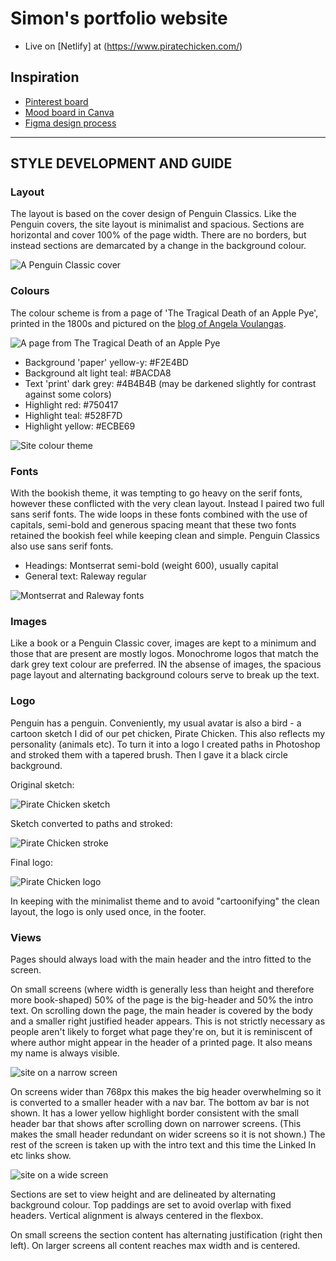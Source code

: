 # Simon's portfolio website
- Live on [Netlify] at (https://www.piratechicken.com/)

## Inspiration
 - [Pinterest board](https://au.pinterest.com/simbidion/personal-website/)
 - [Mood board in Canva](https://www.canva.com/design/DACgIJ0GS2s/reiIITRifkfcv8QXNensaA/view?utm_content=DACgIJ0GS2s&utm_campaign=designshare&utm_medium=link&utm_source=sharebutton)
 - [Figma design process](https://www.figma.com/file/C6U1oXIcS1UXXMGMxRXcGhVN/Personal-website)

---
## STYLE DEVELOPMENT AND GUIDE
### Layout
The layout is based on the cover design of Penguin Classics. Like the Penguin covers, the site layout is minimalist and spacious. Sections are horizontal and cover 100% of the page width. There are no borders, but instead sections are demarcated by a change in the background colour.

![A Penguin Classic cover](https://github.com/Simbidion/portfolio-website/blob/master/assets/img/classic.jpg?raw=true "A Penguin Classic book cover")

### Colours
The colour scheme is from a page of 'The Tragical Death of an Apple Pye', printed in the 1800s and pictured on the [blog of Angela Voulangas](http://parenthetically.blogspot.com.au/2012/03/real-gashlycrumb-tinies.html).

![A page from The Tragical Death of an Apple Pye](http://1.bp.blogspot.com/-5hzM91_tqfA/T2ZCOZUSDNI/AAAAAAAAFNI/-FtBJ0h9VQ0/s400/apple+pie.jpg "The Tragical Death of an Apple Pye")

 - Background 'paper' yellow-y: #F2E4BD
 - Background alt light teal: #BACDA8
 - Text 'print' dark grey: #4B4B4B (may be darkened slightly for contrast against some colors)
 - Highlight red: #750417
 - Highlight teal: #528F7D
 - Highlight yellow: #ECBE69

![Site colour theme](https://github.com/Simbidion/portfolio-website/blob/master/assets/img/colours.png?raw=true "Site colour theme")

### Fonts
With the bookish theme, it was tempting to go heavy on the serif fonts, however these conflicted with the very clean layout. Instead I paired two full sans serif fonts. The wide loops in these fonts combined with the use of capitals, semi-bold and generous spacing meant that these two fonts retained the bookish feel while keeping clean and simple. Penguin Classics also use sans serif fonts.

 - Headings: Montserrat semi-bold (weight 600), usually capital
 - General text: Raleway regular

![Montserrat and Raleway fonts](https://github.com/Simbidion/portfolio-website/blob/master/assets/img/fonts.png?raw=true "Montserrat and Raleway fonts")
 
### Images
Like a book or a Penguin Classic cover, images are kept to a minimum and those that are present are mostly logos. Monochrome logos that match the dark grey text colour are preferred. IN the absense of images, the spacious page layout and alternating background colours serve to break up the text.

### Logo
Penguin has a penguin. Conveniently, my usual avatar is also a bird - a cartoon sketch I did of our pet chicken, Pirate Chicken. This also reflects my personality (animals etc). To turn it into a logo I created paths in Photoshop and stroked them with a tapered brush. Then I gave it a black circle background.

Original sketch:

![Pirate Chicken sketch](https://github.com/Simbidion/portfolio-website/blob/master/assets/img/piratechicken-sketch.jpg?raw=true "Pirate Chicken sketch")

Sketch converted to paths and stroked:

![Pirate Chicken stroke](https://github.com/Simbidion/portfolio-website/blob/master/assets/img/piratechicken-stroke.png?raw=true "Pirate Chicken stroke")

Final logo:

![Pirate Chicken logo](https://github.com/Simbidion/portfolio-website/blob/master/assets/img/pirateroundtrans.png?raw=true "Pirate Chicken logo")

In keeping with the minimalist theme and to avoid "cartoonifying" the clean layout, the logo is only used once, in the footer.

### Views
Pages should always load with the main header and the intro fitted to the screen.

On small screens (where width is generally less than height and therefore more book-shaped) 50% of the page is the big-header and 50% the intro text. On scrolling down the page, the main header is covered by the body and a smaller right justified header appears. This is not strictly necessary as people aren't likely to forget what page they're on, but it is reminiscent of where author might appear in the header of a printed page. It also means my name is always visible.

![site on a narrow screen](https://github.com/Simbidion/portfolio-website/blob/master/assets/img/narrow-shot.png?raw=true "site on a narrow screen")

On screens wider than 768px this makes the big header overwhelming so it is converted to a smaller header with a nav bar. The bottom av bar is not shown. It has a lower yellow highlight border consistent with the small header bar that shows after scrolling down on narrower screens. (This makes the small header redundant on wider screens so it is not shown.) The rest of the screen is taken up with the intro text and this time the Linked In etc links show.

![site on a wide screen](https://github.com/Simbidion/portfolio-website/blob/master/assets/img/wide-shot.png?raw=true "site on a wide screen")

Sections are set to view height and are delineated by alternating background colour. Top paddings are set to avoid overlap with fixed headers. Vertical alignment is always centered in the flexbox.

On small screens the section content has alternating justification (right then left). On larger screens all content reaches max width and is centered.  
